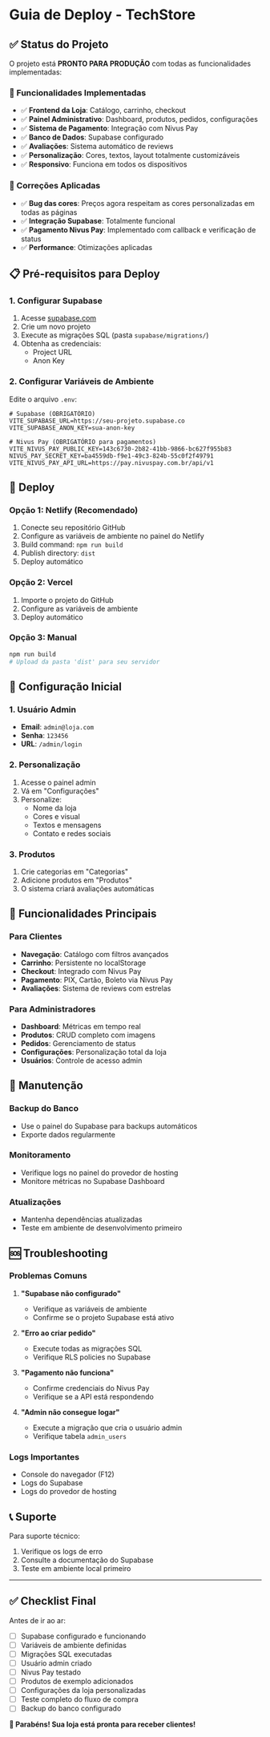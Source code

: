 # Guia de Deploy - TechStore

## ✅ Status do Projeto
O projeto está **PRONTO PARA PRODUÇÃO** com todas as funcionalidades implementadas:

### 🚀 Funcionalidades Implementadas
- ✅ **Frontend da Loja**: Catálogo, carrinho, checkout
- ✅ **Painel Administrativo**: Dashboard, produtos, pedidos, configurações
- ✅ **Sistema de Pagamento**: Integração com Nivus Pay
- ✅ **Banco de Dados**: Supabase configurado
- ✅ **Avaliações**: Sistema automático de reviews
- ✅ **Personalização**: Cores, textos, layout totalmente customizáveis
- ✅ **Responsivo**: Funciona em todos os dispositivos

### 🔧 Correções Aplicadas
- ✅ **Bug das cores**: Preços agora respeitam as cores personalizadas em todas as páginas
- ✅ **Integração Supabase**: Totalmente funcional
- ✅ **Pagamento Nivus Pay**: Implementado com callback e verificação de status
- ✅ **Performance**: Otimizações aplicadas

## 📋 Pré-requisitos para Deploy

### 1. Configurar Supabase
1. Acesse [supabase.com](https://supabase.com)
2. Crie um novo projeto
3. Execute as migrações SQL (pasta `supabase/migrations/`)
4. Obtenha as credenciais:
   - Project URL
   - Anon Key

### 2. Configurar Variáveis de Ambiente
Edite o arquivo `.env`:

```env
# Supabase (OBRIGATÓRIO)
VITE_SUPABASE_URL=https://seu-projeto.supabase.co
VITE_SUPABASE_ANON_KEY=sua-anon-key

# Nivus Pay (OBRIGATÓRIO para pagamentos)
VITE_NIVUS_PAY_PUBLIC_KEY=143c6730-2b82-41bb-9866-bc627f955b83
NIVUS_PAY_SECRET_KEY=ba4559db-f9e1-49c3-824b-55c0f2f49791
VITE_NIVUS_PAY_API_URL=https://pay.nivuspay.com.br/api/v1
```

## 🚀 Deploy

### Opção 1: Netlify (Recomendado)
1. Conecte seu repositório GitHub
2. Configure as variáveis de ambiente no painel do Netlify
3. Build command: `npm run build`
4. Publish directory: `dist`
5. Deploy automático

### Opção 2: Vercel
1. Importe o projeto do GitHub
2. Configure as variáveis de ambiente
3. Deploy automático

### Opção 3: Manual
```bash
npm run build
# Upload da pasta 'dist' para seu servidor
```

## 🔐 Configuração Inicial

### 1. Usuário Admin
- **Email**: `admin@loja.com`
- **Senha**: `123456`
- **URL**: `/admin/login`

### 2. Personalização
1. Acesse o painel admin
2. Vá em "Configurações"
3. Personalize:
   - Nome da loja
   - Cores e visual
   - Textos e mensagens
   - Contato e redes sociais

### 3. Produtos
1. Crie categorias em "Categorias"
2. Adicione produtos em "Produtos"
3. O sistema criará avaliações automáticas

## 🎯 Funcionalidades Principais

### Para Clientes
- **Navegação**: Catálogo com filtros avançados
- **Carrinho**: Persistente no localStorage
- **Checkout**: Integrado com Nivus Pay
- **Pagamento**: PIX, Cartão, Boleto via Nivus Pay
- **Avaliações**: Sistema de reviews com estrelas

### Para Administradores
- **Dashboard**: Métricas em tempo real
- **Produtos**: CRUD completo com imagens
- **Pedidos**: Gerenciamento de status
- **Configurações**: Personalização total da loja
- **Usuários**: Controle de acesso admin

## 🔧 Manutenção

### Backup do Banco
- Use o painel do Supabase para backups automáticos
- Exporte dados regularmente

### Monitoramento
- Verifique logs no painel do provedor de hosting
- Monitore métricas no Supabase Dashboard

### Atualizações
- Mantenha dependências atualizadas
- Teste em ambiente de desenvolvimento primeiro

## 🆘 Troubleshooting

### Problemas Comuns

1. **"Supabase não configurado"**
   - Verifique as variáveis de ambiente
   - Confirme se o projeto Supabase está ativo

2. **"Erro ao criar pedido"**
   - Execute todas as migrações SQL
   - Verifique RLS policies no Supabase

3. **"Pagamento não funciona"**
   - Confirme credenciais do Nivus Pay
   - Verifique se a API está respondendo

4. **"Admin não consegue logar"**
   - Execute a migração que cria o usuário admin
   - Verifique tabela `admin_users`

### Logs Importantes
- Console do navegador (F12)
- Logs do Supabase
- Logs do provedor de hosting

## 📞 Suporte

Para suporte técnico:
1. Verifique os logs de erro
2. Consulte a documentação do Supabase
3. Teste em ambiente local primeiro

---

## ✅ Checklist Final

Antes de ir ao ar:

- [ ] Supabase configurado e funcionando
- [ ] Variáveis de ambiente definidas
- [ ] Migrações SQL executadas
- [ ] Usuário admin criado
- [ ] Nivus Pay testado
- [ ] Produtos de exemplo adicionados
- [ ] Configurações da loja personalizadas
- [ ] Teste completo do fluxo de compra
- [ ] Backup do banco configurado

**🎉 Parabéns! Sua loja está pronta para receber clientes!**